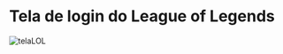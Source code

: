# Tela de login do League of Legends

![telaLOL](https://raw.githubusercontent.com/rwdevv/login-screen-league-of-legends/images/screenshot.png)
